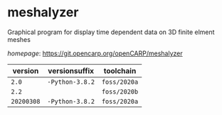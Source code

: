 # meshalyzer

Graphical program for display time dependent data on 3D finite elment meshes

*homepage*: <https://git.opencarp.org/openCARP/meshalyzer>

version | versionsuffix | toolchain
--------|---------------|----------
``2.0`` | ``-Python-3.8.2`` | ``foss/2020a``
``2.2`` |  | ``foss/2020b``
``20200308`` | ``-Python-3.8.2`` | ``foss/2020a``
